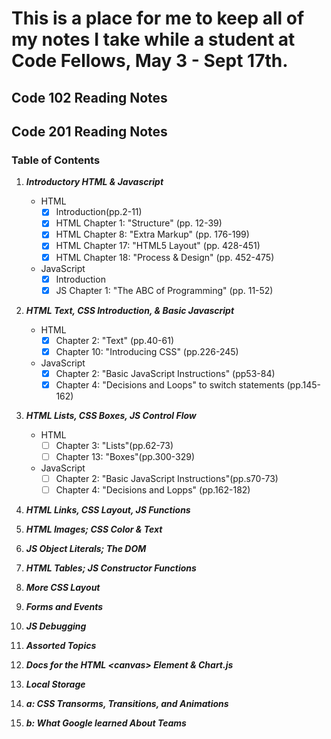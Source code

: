 # This is a place for me to keep all of my notes I take while a student at Code Fellows, May 3 - Sept 17th.

## Code 102 Reading Notes

## Code 201 Reading Notes
### Table of Contents
1. ***Introductory HTML & Javascript***

    - HTML
        - [x] Introduction(pp.2-11)
        - [x] HTML Chapter 1: "Structure" (pp. 12-39)
        - [x] HTML Chapter 8: "Extra Markup" (pp. 176-199)
        - [x] HTML Chapter 17: "HTML5 Layout" (pp. 428-451)
        - [x] HTML Chapter 18: "Process & Design" (pp. 452-475)
    - JavaScript
        - [x] Introduction
        - [x] JS Chapter 1: "The ABC of Programming" (pp. 11-52)
2. ***HTML Text, CSS Introduction, & Basic Javascript***

    - HTML
        - [x] Chapter 2: "Text" (pp.40-61)
        - [x] Chapter 10: "Introducing CSS" (pp.226-245)
    - JavaScript
        - [x] Chapter 2: "Basic JavaScript Instructions" (pp53-84)
        - [x] Chapter 4: "Decisions and Loops" to switch statements (pp.145-162)
3. ***HTML Lists, CSS Boxes, JS Control Flow***

    - HTML
        - [ ] Chapter 3: "Lists"(pp.62-73)
        - [ ] Chapter 13: "Boxes"(pp.300-329)
    - JavaScript
        - [ ] Chapter 2: "Basic JavaScript Instructions"(pp.s70-73)
        - [ ] Chapter 4: "Decisions and Lopps" (pp.162-182)
4. ***HTML Links, CSS Layout, JS Functions***
5. ***HTML Images; CSS Color & Text***
6. ***JS Object Literals; The DOM***
7. ***HTML Tables; JS Constructor Functions***
8. ***More CSS Layout***
9. ***Forms and Events***
10. ***JS Debugging***
11. ***Assorted Topics***
12. ***Docs for the HTML \<canvas\> Element & Chart.js***
13. ***Local Storage***
14. ***a: CSS Transorms, Transitions, and Animations***
14. ***b: What Google learned About Teams***